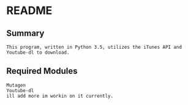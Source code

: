 # README

## Summary
```
This program, written in Python 3.5, utilizes the iTunes API and Youtube-dl to download.
```

## Required Modules
```
Mutagen
Youtube-dl
ill add more im workin on it currently.
```
